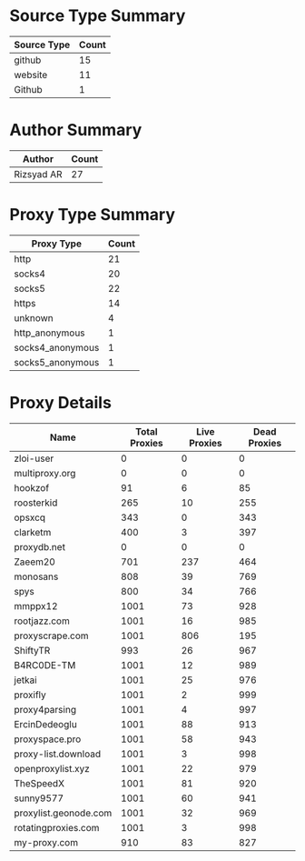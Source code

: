 # Source Type Summary

| Source Type | Count |
|-------------|-------|
| github | 15 |
| website | 11 |
| Github | 1 |


# Author Summary

| Author | Count |
|--------|-------|
| Rizsyad AR | 27 |


# Proxy Type Summary

| Proxy Type | Count |
|------------|-------|
| http | 21 |
| socks4 | 20 |
| socks5 | 22 |
| https | 14 |
| unknown | 4 |
| http_anonymous | 1 |
| socks4_anonymous | 1 |
| socks5_anonymous | 1 |


# Proxy Details

| Name | Total Proxies | Live Proxies | Dead Proxies |
|------|---------------|--------------|---------------|
| zloi-user | 0 | 0 | 0 |
| multiproxy.org | 0 | 0 | 0 |
| hookzof | 91 | 6 | 85 |
| roosterkid | 265 | 10 | 255 |
| opsxcq | 343 | 0 | 343 |
| clarketm | 400 | 3 | 397 |
| proxydb.net | 0 | 0 | 0 |
| Zaeem20 | 701 | 237 | 464 |
| monosans | 808 | 39 | 769 |
| spys | 800 | 34 | 766 |
| mmppx12 | 1001 | 73 | 928 |
| rootjazz.com | 1001 | 16 | 985 |
| proxyscrape.com | 1001 | 806 | 195 |
| ShiftyTR | 993 | 26 | 967 |
| B4RC0DE-TM | 1001 | 12 | 989 |
| jetkai | 1001 | 25 | 976 |
| proxifly | 1001 | 2 | 999 |
| proxy4parsing | 1001 | 4 | 997 |
| ErcinDedeoglu | 1001 | 88 | 913 |
| proxyspace.pro | 1001 | 58 | 943 |
| proxy-list.download | 1001 | 3 | 998 |
| openproxylist.xyz | 1001 | 22 | 979 |
| TheSpeedX | 1001 | 81 | 920 |
| sunny9577 | 1001 | 60 | 941 |
| proxylist.geonode.com | 1001 | 32 | 969 |
| rotatingproxies.com | 1001 | 3 | 998 |
| my-proxy.com | 910 | 83 | 827 |
